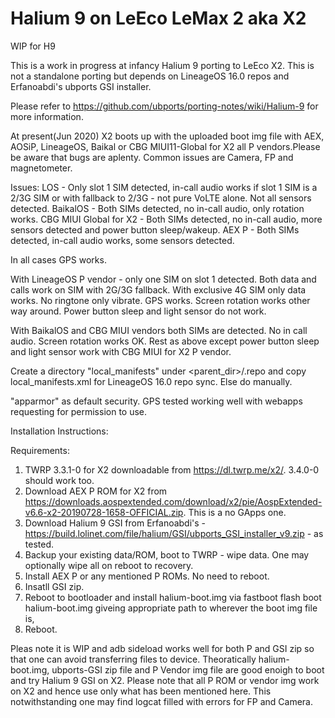 # Halium 9 on LeEco LeMax 2 aka X2
WIP for H9

This is a work in progress at infancy Halium 9 porting to LeEco X2. This is not a standalone porting but depends on 
LineageOS 16.0 repos and Erfanoabdi's ubports GSI installer.

Please refer to https://github.com/ubports/porting-notes/wiki/Halium-9 for more information.

At present(Jun 2020) X2 boots up with the uploaded boot img file with AEX, AOSiP, LineageOS, Baikal or CBG MIUI11-Global for X2 all P vendors.Please be aware that bugs are aplenty. Common issues are Camera, FP and magnetometer.

Issues: 
LOS - Only slot 1 SIM detected, in-call audio works if slot 1 SIM is a 2/3G SIM or with fallback to 2/3G - not pure VoLTE alone. Not all sensors detected.
BaikalOS - Both SIMs detected, no in-call audio, only rotation works.
CBG MIUI Global for X2 - Both SIMs detected, no in-call audio, more sensors detected and power button sleep/wakeup.
AEX P - Both SIMs detected, in-call audio works, some sensors detected.

In all cases GPS works.

With LineageOS P vendor - only one SIM on slot 1 detected. Both data and calls work on SIM with 2G/3G fallback. With exclusive 4G SIM only data works. No ringtone only vibrate. GPS works. Screen rotation works other way around. Power button sleep and light sensor do not work.

With BaikalOS and CBG MIUI vendors both SIMs are detected. No in call audio. Screen rotation works OK. Rest as above except power button sleep and light sensor work with CBG MIUI for X2 P vendor.

Create a directory "local_manifests" under <parent_dir>/.repo and copy local_manifests.xml for LineageOS 16.0 repo sync. Else do manually.

"apparmor" as default security. GPS tested working well with webapps requesting for permission to use.

Installation Instructions:

Requirements:

1. TWRP 3.3.1-0 for X2 downloadable from https://dl.twrp.me/x2/. 3.4.0-0 should work too.
2. Download AEX P ROM for X2 from https://downloads.aospextended.com/download/x2/pie/AospExtended-v6.6-x2-20190728-1658-OFFICIAL.zip. This is a no GApps one.
3. Download Halium 9 GSI from Erfanoabdi's - https://build.lolinet.com/file/halium/GSI/ubports_GSI_installer_v9.zip - as tested.
4. Backup your existing data/ROM, boot to TWRP - wipe data. One may optionally wipe all on reboot to recovery.
5. Install AEX P or any mentioned P ROMs. No need to reboot.
6. Insatll GSI zip.
7. Reboot to bootloader and install halium-boot.img via fastboot flash boot halium-boot.img giveing appropriate path to wherever the boot img file is,
8. Reboot.

Pleas note it is WIP and adb sideload works well for both P and GSI zip so that one can avoid transferring files to device. Theoratically halium-boot.img, ubports-GSI zip file and P Vendor img file are good enoigh to boot and try Halium 9 GSI on X2. Please note that all P ROM or vendor img work on X2 and hence use only what has been mentioned here. This notwithstanding one may find logcat filled with errors for FP and Camera.
